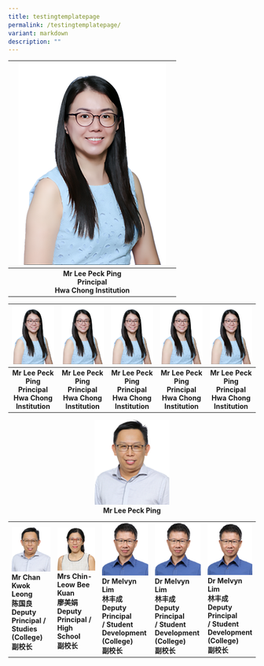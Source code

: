 ```yaml
---
title: testingtemplatepage
permalink: /testingtemplatepage/
variant: markdown
description: ""
---
```

|  |![](/images/About%20Us/Our%20People/thianwaneng.png) |  |
| -------- | -------- | -------- |
|      | <center><strong>Mr Lee Peck Ping <br>Principal<br>Hwa Chong Institution  </strong></center>  |      |

|![](/images/About%20Us/Our%20People/thianwaneng.png) |![](/images/About%20Us/Our%20People/thianwaneng.png) |![](/images/About%20Us/Our%20People/thianwaneng.png) |![](/images/About%20Us/Our%20People/thianwaneng.png)|![](/images/About%20Us/Our%20People/thianwaneng.png)|
| -------- | -------- | -------- | -------- | -------- |
| <center><strong>Mr Lee Peck Ping <br>Principal<br>Hwa Chong Institution  </strong></center>  | <center><strong>Mr Lee Peck Ping <br>Principal<br>Hwa Chong Institution  </strong></center>  |  <center><strong>Mr Lee Peck Ping <br>Principal<br>Hwa Chong Institution  </strong></center> |  <center><strong>Mr Lee Peck Ping <br>Principal<br>Hwa Chong Institution  </strong></center> | <center><strong>Mr Lee Peck Ping <br>Principal<br>Hwa Chong Institution  </strong></center>  |



<center><img style="width: 30%;" src="/images/About%20Us/Our%20People/peoplev2_2.png"></center>

<center><strong>Mr Lee Peck Ping</strong></center>

<table style="table-layout: fixed; width: 100%;">
  <tbody>
    <tr>
      <td style="width: 22%; margin-right: 15px;">
        <img style="width: 100%;" src="/images/About%20Us/Our%20People/peoplev2_2.png">
        <br>
        <strong>Mr Chan Kwok Leong<br>陈国良<br> Deputy Principal / Studies (College)<br>副校长 </strong>
      </td>
      <td style="width: 22%; margin-right: 15px;">
        <img style="width: 100%;" src="/images/About%20Us/Our%20People/peoplev2_3.png">
        <br>
        <strong>Mrs Chin-Leow Bee Kuan <br>廖美娟<br>Deputy Principal / High School <br>副校长</strong>
      </td>
      <td style="width: 22%; margin-right: 15px;">
        <img style="width: 100%;" src="/images/About%20Us/Our%20People/peoplev2_4.png">
        <br>
        <strong>Dr Melvyn Lim <br>林丰成<br> Deputy Principal <br> / Student Development <br>(College) <br>副校长</strong>
      </td>
			      <td style="width: 22%; margin-right: 15px;">
        <img style="width: 100%;" src="/images/About%20Us/Our%20People/peoplev2_4.png">
        <br>
        <strong>Dr Melvyn Lim <br>林丰成<br> Deputy Principal <br> / Student Development <br>(College) <br>副校长</strong>
      </td>
			      <td style="width: 22%; margin-right: 15px;">
        <img style="width: 100%;" src="/images/About%20Us/Our%20People/peoplev2_4.png">
        <br>
        <strong>Dr Melvyn Lim <br>林丰成<br> Deputy Principal <br> / Student Development <br>(College) <br>副校长</strong>
      </td>
			
			  
  </tr></tbody>
</table>